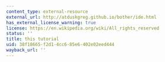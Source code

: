 ```yaml
---
content_type: external-resource
external_url: http://atduskgreg.github.io/bother/ide.html
has_external_license_warning: true
license: https://en.wikipedia.org/wiki/All_rights_reserved
status: ''
title: this tutorial
uid: 38f18665-f2d1-4cc6-85e6-402e02eed444
wayback_url: ''
---
```

